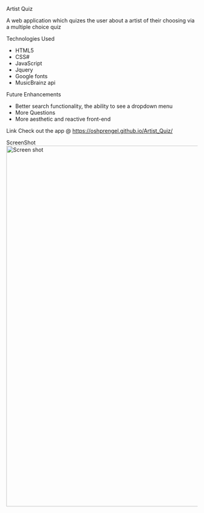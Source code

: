 Artist Quiz

A web application which quizes the user about a artist of their choosing via a multiple choice quiz

Technologies Used
- HTML5
- CSS#
- JavaScript
- Jquery
- Google fonts
- MusicBrainz api

Future Enhancements
- Better search functionality, the ability to see a dropdown menu
- More Questions
- More aesthetic and reactive front-end

Link
Check out the app @ https://oshprengel.github.io/Artist_Quiz/

ScreenShot
<img width="952" alt="Screen shot" src="https://user-images.githubusercontent.com/24393800/133953723-87b46db9-cc72-468e-ba44-1e81f656ae93.png">
